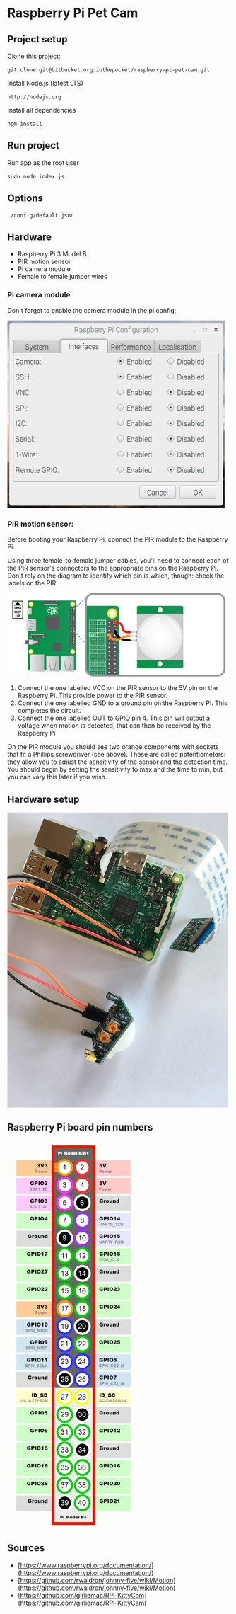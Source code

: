 # Raspberry Pi Pet Cam

## Project setup

Clone this project:

    git clone git@bitbucket.org:inthepocket/raspberry-pi-pet-cam.git

Install Node.js (latest LTS)

    http://nodejs.org

Install all dependencies

    npm install

## Run project

Run app as the root user

    sudo node index.js

## Options

    ./config/default.json

## Hardware

- Raspberry Pi 3 Model B
- PIR motion sensor
- Pi camera module
- Female to female jumper wires

### Pi camera module

Don't forget to enable the camera module in the pi config:

![](./docs/pi_config_enable_cam.png)

### PIR motion sensor:

Before booting your Raspberry Pi, connect the PIR module to the Raspberry Pi.

Using three female-to-female jumper cables, you'll need to connect each of the PIR sensor's connectors to the appropriate pins on the Raspberry Pi. Don't rely on the diagram to identify which pin is which, though: check the labels on the PIR.

![](./docs/pir_wiring.png)

1. Connect the one labelled VCC on the PIR sensor to the 5V pin on the Raspberry Pi. This provide power to the PIR sensor.
2. Connect the one labelled GND to a ground pin on the Raspberry Pi. This completes the circuit.
3. Connect the one labelled OUT to GPIO pin 4. This pin will output a voltage when motion is detected, that can then be received by the Raspberry Pi

On the PIR module you should see two orange components with sockets that fit a Phillips screwdriver (see above). These are called potentiometers: they allow you to adjust the sensitivity of the sensor and the detection time. You should begin by setting the sensitivity to max and the time to min, but you can vary this later if you wish.

## Hardware setup

![](./docs/pi_setup.jpg)

## Raspberry Pi board pin numbers

![](./docs/raspberry_pi_pin_numbers.png)

## Sources

- [https://www.raspberrypi.org/documentation/](https://www.raspberrypi.org/documentation/)
- [https://github.com/rwaldron/johnny-five/wiki/Motion](https://github.com/rwaldron/johnny-five/wiki/Motion)
- [https://github.com/girliemac/RPi-KittyCam](https://github.com/girliemac/RPi-KittyCam)
